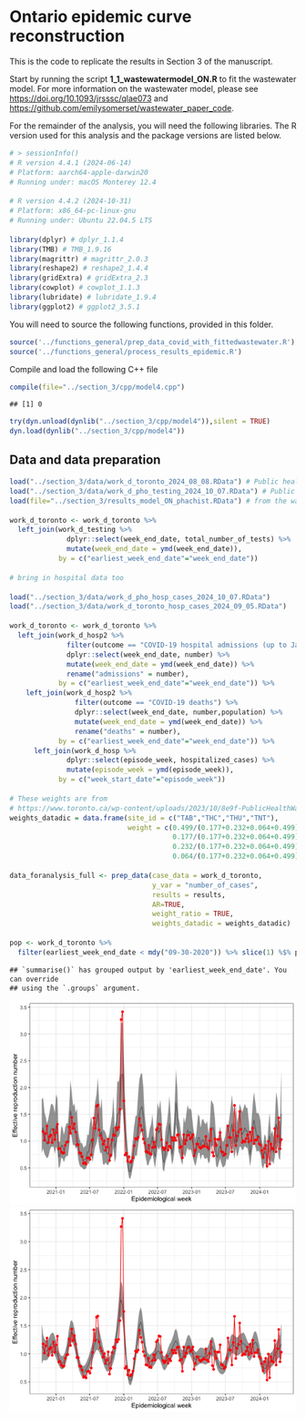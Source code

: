 
<!-- README.md is generated from the README.Rmd. Please edit that file -->

# Ontario epidemic curve reconstruction

This is the code to replicate the results in Section 3 of the
manuscript.

Start by running the script **1_1_wastewatermodel_ON.R** to fit the
wastewater model. For more information on the wastewater model, please
see <https://doi.org/10.1093/jrsssc/qlae073> and
<https://github.com/emilysomerset/wastewater_paper_code>.

For the remainder of the analysis, you will need the following
libraries. The R version used for this analysis and the package versions
are listed below.

``` r
# > sessionInfo()
# R version 4.4.1 (2024-06-14)
# Platform: aarch64-apple-darwin20
# Running under: macOS Monterey 12.4

# R version 4.4.2 (2024-10-31)
# Platform: x86_64-pc-linux-gnu
# Running under: Ubuntu 22.04.5 LTS

library(dplyr) # dplyr_1.1.4
library(TMB) # TMB_1.9.16
library(magrittr) # magrittr_2.0.3
library(reshape2) # reshape2_1.4.4
library(gridExtra) # gridExtra_2.3
library(cowplot) # cowplot_1.1.3
library(lubridate) # lubridate_1.9.4
library(ggplot2) # ggplot2_3.5.1
```

You will need to source the following functions, provided in this
folder.

``` r
source('../functions_general/prep_data_covid_with_fittedwastewater.R')
source('../functions_general/process_results_epidemic.R')
```

Compile and load the following C++ file

``` r
compile(file="../section_3/cpp/model4.cpp")
```

    ## [1] 0

``` r
try(dyn.unload(dynlib("../section_3/cpp/model4")),silent = TRUE)
dyn.load(dynlib("../section_3/cpp/model4"))
```

## Data and data preparation

``` r
load("../section_3/data/work_d_toronto_2024_08_08.RData") # Public health ontario covid cases
load("../section_3/data/work_d_pho_testing_2024_10_07.RData") # Public health ontario testing
load(file="../section_3/results_model_ON_phachist.RData") # from the wastewater model

work_d_toronto <- work_d_toronto %>% 
  left_join(work_d_testing %>% 
              dplyr::select(week_end_date, total_number_of_tests) %>% 
              mutate(week_end_date = ymd(week_end_date)), 
            by = c("earliest_week_end_date"="week_end_date"))

# bring in hospital data too

load("../section_3/data/work_d_pho_hosp_cases_2024_10_07.RData")
load("../section_3/data/work_d_toronto_hosp_cases_2024_09_05.RData")

work_d_toronto <- work_d_toronto %>% 
  left_join(work_d_hosp2 %>% 
              filter(outcome == "COVID-19 hospital admissions (up to January 20, 2024)") %>% 
              dplyr::select(week_end_date, number) %>% 
              mutate(week_end_date = ymd(week_end_date)) %>% 
              rename("admissions" = number), 
            by = c("earliest_week_end_date"="week_end_date")) %>% 
    left_join(work_d_hosp2 %>% 
                filter(outcome == "COVID-19 deaths") %>% 
                dplyr::select(week_end_date, number,population) %>% 
                mutate(week_end_date = ymd(week_end_date)) %>% 
                rename("deaths" = number),
            by = c("earliest_week_end_date"="week_end_date")) %>% 
      left_join(work_d_hosp %>% 
              dplyr::select(episode_week, hospitalized_cases) %>% 
              mutate(episode_week = ymd(episode_week)), 
            by = c("week_start_date"="episode_week"))

# These weights are from 
# https://www.toronto.ca/wp-content/uploads/2023/10/8e9f-PublicHealthWastewaterSurveillanceTechNotes.pdf
weights_datadic = data.frame(site_id = c("TAB","THC","THU","TNT"), 
                             weight = c(0.499/(0.177+0.232+0.064+0.499),
                                        0.177/(0.177+0.232+0.064+0.499),
                                        0.232/(0.177+0.232+0.064+0.499),
                                        0.064/(0.177+0.232+0.064+0.499)))

data_foranalysis_full <- prep_data(case_data = work_d_toronto,
                                   y_var = "number_of_cases",
                                   results = results,
                                   AR=TRUE,
                                   weight_ratio = TRUE,
                                   weights_datadic = weights_datadic)

pop <- work_d_toronto %>% 
  filter(earliest_week_end_date < mdy("09-30-2020")) %>% slice(1) %$% population[1]
```

    ## `summarise()` has grouped output by 'earliest_week_end_date'. You can override
    ## using the `.groups` argument.

![](README_files/figure-gfm/unnamed-chunk-5-1.png)<!-- -->![](README_files/figure-gfm/unnamed-chunk-5-2.png)<!-- -->
